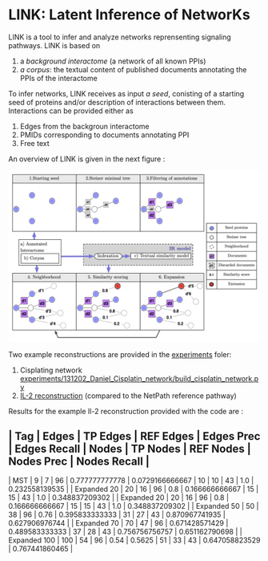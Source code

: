LINK: Latent Inference of NetworKs
========================================

LINK is a tool to infer and analyze networks reprensenting signaling pathways. LINK is based on 
1. a _background interactome_ (a network of all known PPIs)
2. _a corpus_: the textual content of published documents annotating the PPIs of the interactome

To infer networks, LINK receives as input _a seed_, conisting of a starting seed of proteins and/or description of interactions between them. Interactions can be provided either as 
1. Edges from the backgroun interactome
2. PMIDs corresponding to documents annotating PPI
3. Free text 


An overview of LINK is given in the next figure :

![LINK Overview](figures/1b_algorithmic_overview_v3.png)



Two example reconstructions are provided in the [experiments](experiments) foler:
1. Cisplating network [experiments/131202_Daniel_Cisplatin_network/build_cisplatin_network.py](build_cisplatin_network.py)
2. [IL-2 reconstruction](experiments/131205_examples_for_BioInformatics/rebuild_IL2.py) (compared to the NetPath reference pathway)

Results for the example Il-2 reconstruction provided with the code are :

|     Tag      | Edges | TP Edges | REF Edges |   Edges Prec   |   Edges Recall  | Nodes | TP Nodes | REF Nodes |   Nodes Prec   |  Nodes Recall  |
-----
|     MST      |   9   |    7     |     96    | 0.777777777778 | 0.0729166666667 |   10  |    10    |     43    |      1.0       | 0.232558139535 |
| Expanded 20  |   20  |    16    |     96    |      0.8       |  0.166666666667 |   15  |    15    |     43    |      1.0       | 0.348837209302 |
| Expanded 20  |   20  |    16    |     96    |      0.8       |  0.166666666667 |   15  |    15    |     43    |      1.0       | 0.348837209302 |
| Expanded 50  |   50  |    38    |     96    |      0.76      |  0.395833333333 |   31  |    27    |     43    | 0.870967741935 | 0.627906976744 |
| Expanded 70  |   70  |    47    |     96    | 0.671428571429 |  0.489583333333 |   37  |    28    |     43    | 0.756756756757 | 0.651162790698 |
| Expanded 100 |  100  |    54    |     96    |      0.54      |      0.5625     |   51  |    33    |     43    | 0.647058823529 | 0.767441860465 |



